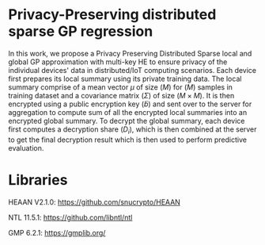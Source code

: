 # Privacy-Preserving distributed sparse GP regression
In this work, we propose a Privacy Preserving Distributed Sparse local and global GP approximation with multi-key HE to ensure privacy of the individual devices' data in distributed/IoT computing scenarios. Each device first prepares its local summary using its private training data. The local summary comprise of a mean vector $\mu$ of size $(M)$ for $(M)$ samples in training dataset and a covariance matrix $(\Sigma)$ of size $(M\times M)$. It is then encrypted using a public encryption key $(\tilde{b})$ and sent over to the server for aggregation to compute sum of all the encrypted local summaries into an encrypted global summary. To decrypt the global summary, each device first computes a decryption share $(D_i)$, which is then combined at the server to get the final decryption result which is then used to perform predictive evaluation.
# Libraries
HEAAN V2.1.0: https://github.com/snucrypto/HEAAN

NTL 11.5.1: https://github.com/libntl/ntl

GMP 6.2.1: https://gmplib.org/
